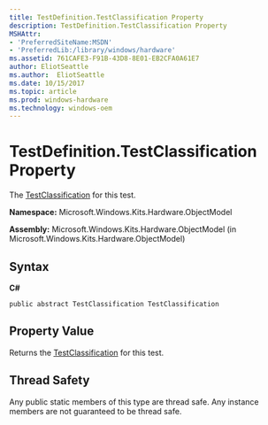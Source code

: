 ```yaml
---
title: TestDefinition.TestClassification Property
description: TestDefinition.TestClassification Property
MSHAttr:
- 'PreferredSiteName:MSDN'
- 'PreferredLib:/library/windows/hardware'
ms.assetid: 761CAFE3-F91B-43D8-8E01-EB2CFA0A61E7
author: EliotSeattle
ms.author:  EliotSeattle
ms.date: 10/15/2017
ms.topic: article
ms.prod: windows-hardware
ms.technology: windows-oem
---
```


# TestDefinition.TestClassification Property


The [TestClassification](testclassification-enumeration.md) for this test.

**Namespace:** Microsoft.Windows.Kits.Hardware.ObjectModel

**Assembly:** Microsoft.Windows.Kits.Hardware.ObjectModel (in Microsoft.Windows.Kits.Hardware.ObjectModel)

## <span id="Syntax"></span><span id="syntax"></span><span id="SYNTAX"></span>Syntax


**C#**

`public abstract TestClassification TestClassification `

## <span id="Property_Value"></span><span id="property_value"></span><span id="PROPERTY_VALUE"></span>Property Value


Returns the [TestClassification](testclassification-enumeration.md) for this test.

## <span id="Thread_Safety"></span><span id="thread_safety"></span><span id="THREAD_SAFETY"></span>Thread Safety


Any public static members of this type are thread safe. Any instance members are not guaranteed to be thread safe.

 

 






